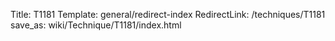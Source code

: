 Title: T1181
Template: general/redirect-index
RedirectLink: /techniques/T1181
save_as: wiki/Technique/T1181/index.html